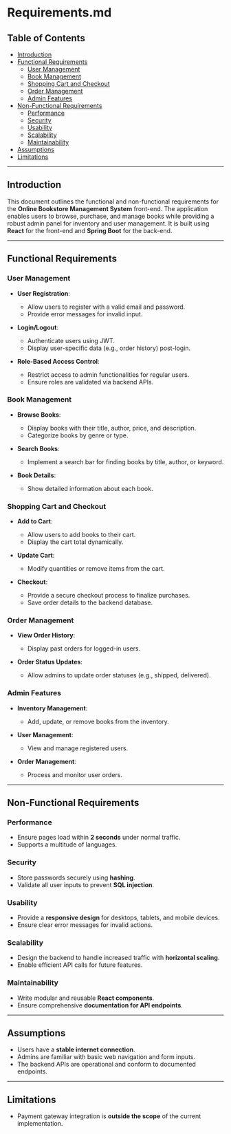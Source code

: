 # Requirements.md  

## Table of Contents  
- [Introduction](#introduction)  
- [Functional Requirements](#functional-requirements)  
  - [User Management](#user-management)  
  - [Book Management](#book-management)  
  - [Shopping Cart and Checkout](#shopping-cart-and-checkout)  
  - [Order Management](#order-management)  
  - [Admin Features](#admin-features)  
- [Non-Functional Requirements](#non-functional-requirements)  
  - [Performance](#performance)  
  - [Security](#security)  
  - [Usability](#usability)  
  - [Scalability](#scalability)  
  - [Maintainability](#maintainability)  
- [Assumptions](#assumptions)  
- [Limitations](#limitations)  

---

## Introduction  

This document outlines the functional and non-functional requirements for the **Online Bookstore Management System** front-end. The application enables users to browse, purchase, and manage books while providing a robust admin panel for inventory and user management. It is built using **React** for the front-end and **Spring Boot** for the back-end.

---

## Functional Requirements  

### User Management  
- **User Registration**:  
  - Allow users to register with a valid email and password.  
  - Provide error messages for invalid input.
  
- **Login/Logout**:  
  - Authenticate users using JWT.  
  - Display user-specific data (e.g., order history) post-login.  

- **Role-Based Access Control**:  
  - Restrict access to admin functionalities for regular users.  
  - Ensure roles are validated via backend APIs.  

### Book Management  
- **Browse Books**:  
  - Display books with their title, author, price, and description.  
  - Categorize books by genre or type.

- **Search Books**:  
  - Implement a search bar for finding books by title, author, or keyword.

- **Book Details**:  
  - Show detailed information about each book.

### Shopping Cart and Checkout  
- **Add to Cart**:  
  - Allow users to add books to their cart.  
  - Display the cart total dynamically.  

- **Update Cart**:  
  - Modify quantities or remove items from the cart.  

- **Checkout**:  
  - Provide a secure checkout process to finalize purchases.  
  - Save order details to the backend database.

### Order Management  
- **View Order History**:  
  - Display past orders for logged-in users.

- **Order Status Updates**:  
  - Allow admins to update order statuses (e.g., shipped, delivered).  

### Admin Features  
- **Inventory Management**:  
  - Add, update, or remove books from the inventory.  

- **User Management**:  
  - View and manage registered users.  

- **Order Management**:  
  - Process and monitor user orders.  

---

## Non-Functional Requirements  

### Performance  
- Ensure pages load within **2 seconds** under normal traffic.  
- Supports a multitude of languages.

### Security  
- Store passwords securely using **hashing**.  
- Validate all user inputs to prevent **SQL injection**.  

### Usability  
- Provide a **responsive design** for desktops, tablets, and mobile devices.  
- Ensure clear error messages for invalid actions.

### Scalability  
- Design the backend to handle increased traffic with **horizontal scaling**.  
- Enable efficient API calls for future features.

### Maintainability  
- Write modular and reusable **React components**.  
- Ensure comprehensive **documentation for API endpoints**.

---

## Assumptions  

- Users have a **stable internet connection**.  
- Admins are familiar with basic web navigation and form inputs.  
- The backend APIs are operational and conform to documented endpoints.  

---

## Limitations  

- Payment gateway integration is **outside the scope** of the current implementation.


